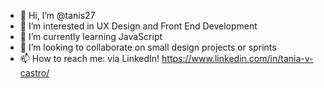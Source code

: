 - 👋 Hi, I’m @tanis27
- 👀 I’m interested in UX Design and Front End Development
- 🌱 I’m currently learning JavaScript
- 💞️ I’m looking to collaborate on small design projects or sprints
- 📫 How to reach me: via LinkedIn! https://www.linkedin.com/in/tania-v-castro/

<!---
tanis27/tanis27 is a ✨ special ✨ repository because its `README.md` (this file) appears on your GitHub profile.
You can click the Preview link to take a look at your changes.
--->
